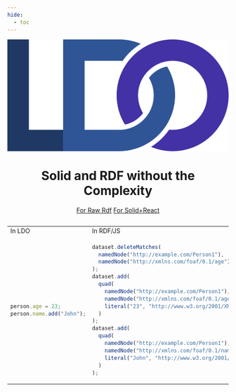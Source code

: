 ```yaml
---
hide:
  - toc
---
```


<img src="assets/Logo-orig.png" alt="LDO Logo" style="max-height:25vh;margin-left:auto;margin-right:auto;display:block;"/>

<h1 style="text-align:center;">Solid and RDF without the Complexity</h1>

<center>

<a href="guides/raw_rdf/index.md" class="md-button md-button--primary">For Raw Rdf</a>
<a href="guides/solid_react/index.md" class="md-button md-button--primary">For Solid+React</a>

</center>

<div style="display: flex; justify-content: center;">
<table style="margin-left: auto;margin-right: auto;">
<tr>
<td> In LDO </td> <td> In RDF/JS </td>
</tr>
<tr>
<td>

```typescript
person.age = 23;
person.name.add("John");
```

</td>
<td>

```typescript
dataset.deleteMatches(
  namedNode("http://example.com/Person1"),
  namedNode("http://xmlns.com/foaf/0.1/age")
);
dataset.add(
  quad(
    namedNode("http://example.com/Person1"),
    namedNode("http://xmlns.com/foaf/0.1/age"),
    literal("23", "http://www.w3.org/2001/XMLSchema#integer")
  )
);
dataset.add(
  quad(
    namedNode("http://example.com/Person1"),
    namedNode("http://xmlns.com/foaf/0.1/name"),
    literal("John", "http://www.w3.org/2001/XMLSchema#string")
  )
);
```

</td>
</tr>
</table>
</div>

